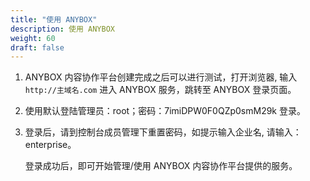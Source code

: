 ```yaml
---
title: "使用 ANYBOX"
description: 使用 ANYBOX
weight: 60
draft: false
---
```


1. ANYBOX 内容协作平台创建完成之后可以进行测试，打开浏览器, 输入 `http://主域名.com` 进入 ANYBOX 服务，跳转至 ANYBOX 登录页面。

2. 使用默认登陆管理员：root；密码：7imiDPW0F0QZp0smM29k 登录。

3. 登录后，请到控制台成员管理下重置密码，如提示输入企业名, 请输入：enterprise。

   登录成功后，即可开始管理/使用 ANYBOX 内容协作平台提供的服务。

